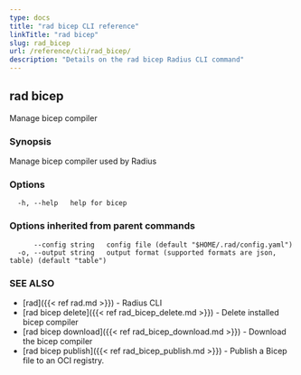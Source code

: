 ```yaml
---
type: docs
title: "rad bicep CLI reference"
linkTitle: "rad bicep"
slug: rad_bicep
url: /reference/cli/rad_bicep/
description: "Details on the rad bicep Radius CLI command"
---
```

## rad bicep

Manage bicep compiler

### Synopsis

Manage bicep compiler used by Radius

### Options

```
  -h, --help   help for bicep
```

### Options inherited from parent commands

```
      --config string   config file (default "$HOME/.rad/config.yaml")
  -o, --output string   output format (supported formats are json, table) (default "table")
```

### SEE ALSO

* [rad]({{< ref rad.md >}})  - Radius CLI
* [rad bicep delete]({{< ref rad_bicep_delete.md >}})  - Delete installed bicep compiler
* [rad bicep download]({{< ref rad_bicep_download.md >}})  - Download the bicep compiler
* [rad bicep publish]({{< ref rad_bicep_publish.md >}})  - Publish a Bicep file to an OCI registry.
